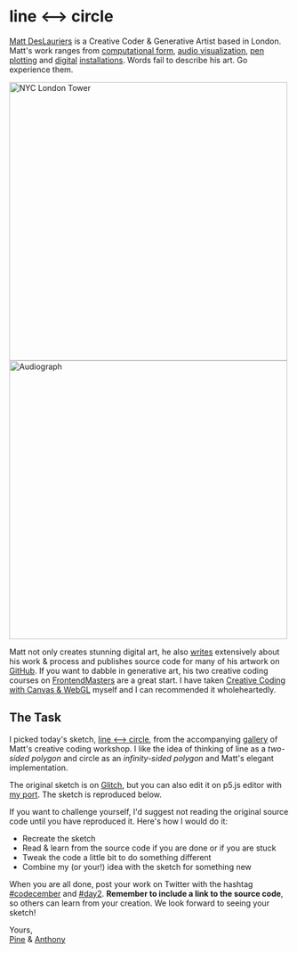 # line ⟷ circle

[Matt DesLauriers](https://www.mattdesl.com) is a Creative Coder & Generative Artist based in London. Matt's work ranges from
[computational form](https://mattdesl.svbtle.com/generative-art-with-nodejs-and-canvas), [audio visualization](https://mattdesl.svbtle.com/audiograph), [pen plotting](https://mattdesl.svbtle.com/pen-plotter-1) and [digital](https://www.behance.net/gallery/64751587/LUMOS-A-Reactive-Light-Sculpture) [installations](https://vimeo.com/317006348). Words fail to describe his art. Go experience them.

<img class="img-lg" alt ="NYC London Tower" src="/2020/2/nyc-london-tower.jpg" width="500">

<img class="img-lg" alt ="Audiograph" src="/2020/2/audiograph.jpg" width="500">

Matt not only creates stunning digital art, he also [writes](https://mattdesl.svbtle.com) extensively about his work & process and publishes source code for many of his artwork on [GitHub](http://github.com/mattdesl). If you want to dabble in generative art, his two creative coding courses on [FrontendMasters](https://frontendmasters.com/teachers/matt-deslauriers/) are a great start. I have taken [Creative Coding with Canvas & WebGL](https://frontendmasters.com/courses/canvas-webgl/) myself and I can recommended it wholeheartedly.

## The Task

I picked today's sketch, [line ⟷ circle](https://glitch.com/edit/#!/p5-example-line-circle?path=sketch.js), from the accompanying [gallery](https://p5-demos.glitch.me/) of Matt's creative coding workshop. I like the idea of thinking of line as a *two-sided polygon* and circle as an *infinity-sided polygon* and Matt's elegant implementation.

The original sketch is on [Glitch](https://glitch.com/edit/#!/p5-example-line-circle?path=sketch.js), but you can also edit it on p5.js editor with [my port](https://editor.p5js.org/octref/sketches/WqUGTmueF). The sketch is reproduced below.

<sketches-day-2 />

If you want to challenge yourself, I'd suggest not reading the original source code until you have reproduced it. Here's how I would do it:

- Recreate the sketch
- Read & learn from the source code if you are done or if you are stuck
- Tweak the code a little bit to do something different
- Combine my (or your!) idea with the sketch for something new

When you are all done, post your work on Twitter with the hashtag [#codecember](https://twitter.com/hashtag/codecember) and [#day2](https://twitter.com/hashtag/day2). **Remember to include a link to the source code**, so others can learn from your creation. We look forward to seeing your sketch!

Yours, <br>
[Pine](https://twitter.com/octref) & [Anthony](https://twitter.com/antfu7)
